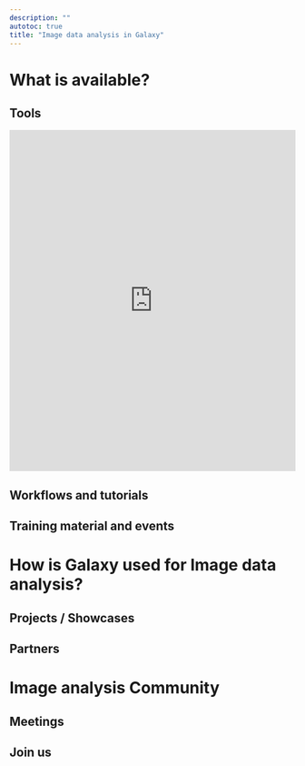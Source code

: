```yaml
---
description: ""
autotoc: true
title: "Image data analysis in Galaxy"
---
```


<slot name="/community/sig/common_linkbox" />

# What is available?


## Tools


<iframe
  id="inlineFrameExample"
  title="Image analysis related tools"
  width="100%"
  height="600"
  frameBorder="0"
  src="https://galaxyproject.github.io/galaxy_codex/imaging/">
</iframe>


## Workflows and tutorials


## Training material and events

# How is Galaxy used for Image data analysis?

## Projects / Showcases

## Partners

# Image analysis Community

## Meetings

## Join us
